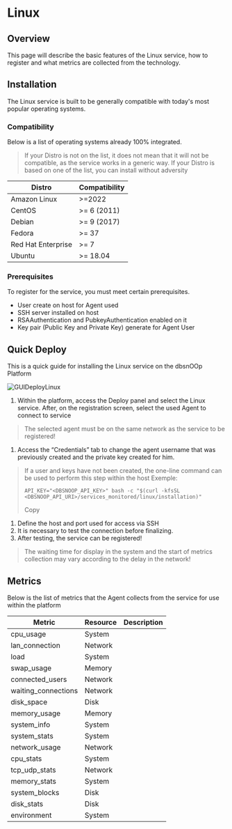 # Linux

## Overview

This page will describe the basic features of the Linux service, how to register and what metrics are collected from the technology.

## Installation

The Linux service is built to be generally compatible with today's most popular operating systems.

### Compatibility

Below is a list of operating systems already 100% integrated.

> If your Distro is not on the list, it does not mean that it will not be compatible, as the service works in a generic way. If your Distro is based on one of the list, you can install without adversity

| Distro             | Compatibility |
| ------------------ | ------------- |
| Amazon Linux       | >=2022        |
| CentOS             | >= 6 (2011)   |
| Debian             | >= 9 (2017)   |
| Fedora             | >= 37         |
| Red Hat Enterprise | >= 7          |
| Ubuntu             | >= 18.04      |

### Prerequisites

To register for the service, you must meet certain prerequisites.

- User create on host for Agent used
- SSH server installed on host
- RSAAuthentication and PubkeyAuthentication enabled on it
- Key pair (Public Key and Private Key) generate for Agent User

## Quick Deploy

This is a quick guide for installing the Linux service on the dbsnOOp Platform

![GUIDeployLinux](https://opendocs.dbsnoop.com/deploylinuxgui.jpg)

1. Within the platform, access the Deploy panel and select the Linux service. After, on the registration screen, select the used Agent to connect to service

> The selected agent must be on the same network as the service to be registered!

1. Access the “Credentials” tab to change the agent username that was previously created and the private key created for him.

> If a user and keys have not been created, the one-line command can be used to perform this step within the host
> Exemple:
>
> ```none
> API_KEY="<DBSNOOP_API_KEY>" bash -c "$(curl -kfsSL <DBSNOOP_API_URI>/services_monitored/linux/installation)"
> ```
>
> Copy

1. Define the host and port used for access via SSH
2. It is necessary to test the connection before finalizing.
3. After testing, the service can be registered!

> The waiting time for display in the system and the start of metrics collection may vary according to the delay in the network!

## Metrics

Below is the list of metrics that the Agent collects from the service for use within the platform

| Metric              | Resource | Description |
| ------------------- | -------- | ----------- |
| cpu_usage           | System   |             |
| lan_connection      | Network  |             |
| load                | System   |             |
| swap_usage          | Memory   |             |
| connected_users     | Network  |             |
| waiting_connections | Network  |             |
| disk_space          | Disk     |             |
| memory_usage        | Memory   |             |
| system_info         | System   |             |
| system_stats        | System   |             |
| network_usage       | Network  |             |
| cpu_stats           | System   |             |
| tcp_udp_stats       | Network  |             |
| memory_stats        | System   |             |
| system_blocks       | Disk     |             |
| disk_stats          | Disk     |             |
| environment         | System   |             |
